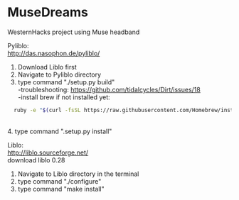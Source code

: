 # MuseDreams
WesternHacks project using Muse headband

Pyliblo: <br>
http://das.nasophon.de/pyliblo/<br>
1. Download Liblo first<br>
2. Navigate to Pyliblo directory<br>
3. type command "./setup.py build"<br>
  -troubleshooting: https://github.com/tidalcycles/Dirt/issues/18<br>
  -install brew if not installed yet:
  ```bash
    ruby -e "$(curl -fsSL https://raw.githubusercontent.com/Homebrew/install/master/install)"
  ```
<br>
4. type command ".setup.py install"<br>

Liblo: <br>
http://liblo.sourceforge.net/<br>
download liblo 0.28<br>
1. Navigate to Liblo directory in the terminal<br>
2. type command "./configure"<br>
3. type command "make install"<br>


